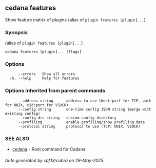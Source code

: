 ## cedana features

Show feature matrix of plugins (alias of `plugin features [plugin]...`)

### Synopsis

 (alias of `plugin features [plugin]...`)

```
cedana features [plugin]... [flags]
```

### Options

```
      --errors   Show all errors
  -h, --help     help for features
```

### Options inherited from parent commands

```
      --address string      address to use (host:port for TCP, path for UNIX, cid:port for VSOCK)
      --config string       one-time config JSON string (merge with existing config)
      --config-dir string   custom config directory
      --profiling           enable profiling/show profiling data
      --protocol string     protocol to use (TCP, UNIX, VSOCK)
```

### SEE ALSO

* [cedana](cedana.md)	 - Root command for Cedana

###### Auto generated by spf13/cobra on 29-May-2025
